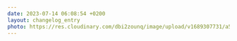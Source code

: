 ```yaml
---
date: 2023-07-14 06:08:54 +0200
layout: changelog_entry
photo: https://res.cloudinary.com/dbi2zounq/image/upload/v1689307731/a51oxk4z9x98ekxujh1s.jpg
---
```


